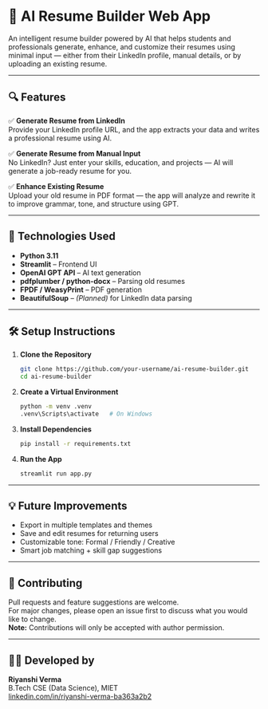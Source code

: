 # 🧠 AI Resume Builder Web App

An intelligent resume builder powered by AI that helps students and professionals generate, enhance, and customize their resumes using minimal input — either from their LinkedIn profile, manual details, or by uploading an existing resume.

---

## 🔍 Features

✅ **Generate Resume from LinkedIn**  
Provide your LinkedIn profile URL, and the app extracts your data and writes a professional resume using AI.

✅ **Generate Resume from Manual Input**  
No LinkedIn? Just enter your skills, education, and projects — AI will generate a job-ready resume for you.

✅ **Enhance Existing Resume**  
Upload your old resume in PDF format — the app will analyze and rewrite it to improve grammar, tone, and structure using GPT.

---

## 🚀 Technologies Used

- **Python 3.11**
- **Streamlit** – Frontend UI
- **OpenAI GPT API** – AI text generation
- **pdfplumber / python-docx** – Parsing old resumes
- **FPDF / WeasyPrint** – PDF generation
- **BeautifulSoup** – *(Planned)* for LinkedIn data parsing

---

## 🛠️ Setup Instructions

1. **Clone the Repository**
   ```bash
   git clone https://github.com/your-username/ai-resume-builder.git
   cd ai-resume-builder
   ```

2. **Create a Virtual Environment**
   ```bash
   python -m venv .venv
   .venv\Scripts\activate   # On Windows
   ```

3. **Install Dependencies**
   ```bash
   pip install -r requirements.txt
   ```

4. **Run the App**
   ```bash
   streamlit run app.py
   ```

---

## 💡 Future Improvements

- Export in multiple templates and themes
- Save and edit resumes for returning users
- Customizable tone: Formal / Friendly / Creative
- Smart job matching + skill gap suggestions

---

## 🤝 Contributing

Pull requests and feature suggestions are welcome.  
For major changes, please open an issue first to discuss what you would like to change.  
**Note:** Contributions will only be accepted with author permission.

---

## 🧑‍💻 Developed by

**Riyanshi Verma**  
B.Tech CSE (Data Science), MIET  
[linkedin.com/in/riyanshi-verma-ba363a2b2](https://www.linkedin.com/in/riyanshi-verma-ba363a2b2)

